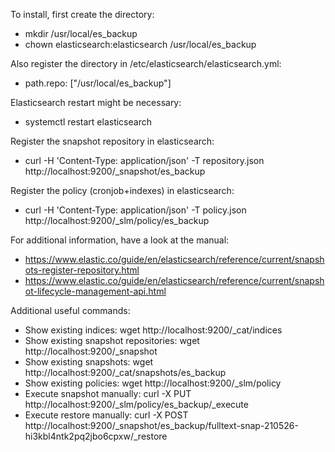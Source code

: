 To install, first create the directory:
- mkdir /usr/local/es_backup
- chown elasticsearch:elasticsearch /usr/local/es_backup

Also register the directory in /etc/elasticsearch/elasticsearch.yml:
- path.repo: ["/usr/local/es_backup"]

Elasticsearch restart might be necessary:
- systemctl restart elasticsearch

Register the snapshot repository in elasticsearch:
- curl -H 'Content-Type: application/json' -T repository.json http://localhost:9200/_snapshot/es_backup

Register the policy (cronjob+indexes) in elasticsearch:
- curl -H 'Content-Type: application/json' -T policy.json http://localhost:9200/_slm/policy/es_backup


For additional information, have a look at the manual:
- https://www.elastic.co/guide/en/elasticsearch/reference/current/snapshots-register-repository.html
- https://www.elastic.co/guide/en/elasticsearch/reference/current/snapshot-lifecycle-management-api.html

Additional useful commands:
- Show existing indices:               wget http://localhost:9200/_cat/indices
- Show existing snapshot repositories: wget http://localhost:9200/_snapshot
- Show existing snapshots:             wget http://localhost:9200/_cat/snapshots/es_backup
- Show existing policies:              wget http://localhost:9200/_slm/policy
- Execute snapshot manually:           curl -X PUT http://localhost:9200/_slm/policy/es_backup/_execute
- Execute restore manually:            curl -X POST http://localhost:9200/_snapshot/es_backup/fulltext-snap-210526-hi3kbl4ntk2pq2jbo6cpxw/_restore

